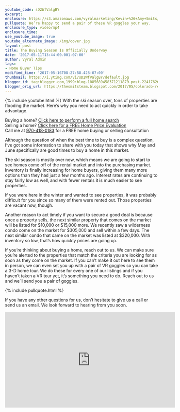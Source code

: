 ```yaml
---
youtube_code: sD2WfValgBY
excerpt:
enclosure: https://s3.amazonaws.com/vyralmarketing/Kevin+%26+Amy+Smits/Colorado+Resorts+Real+Estate+Agent+Act+now+to+save+thousands.mp4
pullquote: We’re happy to send a pair of these VR goggles your way.
enclosure_type: video/mp4
enclosure_time:
use_youtube_image: true
youtube_alternate_image: /img/cover.jpg
layout: post
title: The Buying Season Is Officially Underway
date: '2017-05-11T13:44:00.001-07:00'
author: Vyral Admin
tags:
- Home Buyer Tips
modified_time: '2017-05-16T08:27:58.428-07:00'
thumbnail: https://i.ytimg.com/vi/sD2WfValgBY/default.jpg
blogger_id: tag:blogger.com,1999:blog-1085689458371211879.post-2241762684187814989
blogger_orig_url: https://thesmitsteam.blogspot.com/2017/05/colorado-resorts-real-estate-agent-many_78.html
---
```

{% include youtube.html %}
With the ski season over, tons of properties are flooding the market. Here’s why you need to act quickly in order to take advantage.

<div class="post-cta">
Buying a home? <a href="http://www.vailsummithomesearch.com/" target="_blank">Click here to perform a full home search</a><br>
Selling a home? <a href="http://www.vailsummithomesearch.com/homevalue/value" target="_blank">Click here for a FREE Home Price Evaluation</a><br>
Call me at <a href="tel:1-970-418-0183">970-418-0183</a> for a FREE home buying or selling consultation
</div>

Although the question of when the best time to buy is a complex question, I’ve got some information to share with you today that shows why May and June specifically are good times to buy a home in this market.

The ski season is mostly over now, which means we are going to start to see homes come off of the rental market and into the purchasing market. Inventory is finally increasing for home buyers, giving them many more options than they had just a few months ago. Interest rates are continuing to stay fairly low as well, and with fewer rentals it is much easier to see properties.

If you were here in the winter and wanted to see properties, it was probably difficult for you since so many of them were rented out. Those properties are vacant now, though.

Another reason to act timely if you want to secure a good deal is because once a property sells, the next similar property that comes on the market will be listed for $10,000 or $15,000 more. We recently saw a wilderness condo come on the market for $305,000 and sell within a few days. The next similar condo that came on the market was listed at $320,000. With inventory so low, that’s how quickly prices are going up.

If you’re thinking about buying a home, reach out to us. We can make sure you’re alerted to the properties that match the criteria you are looking for as soon as they come on the market. If you can’t make it out here to see them in person, we can even set you up with a pair of VR goggles so you can take a 3-D home tour. We do these for every one of our listings and if you haven’t taken a VR tour yet, it’s something you need to do. Reach out to us and we’ll send you a pair of goggles.

{% include pullquote.html %}

If you have any other questions for us, don’t hesitate to give us a call or send us an email. We look forward to hearing from you soon.

<iframe width="560" height="315" src="https://www.youtube.com/embed/T9DgaK1ZoeA" frameborder="0" allow="accelerometer; autoplay; encrypted-media; gyroscope; picture-in-picture" allowfullscreen></iframe>
